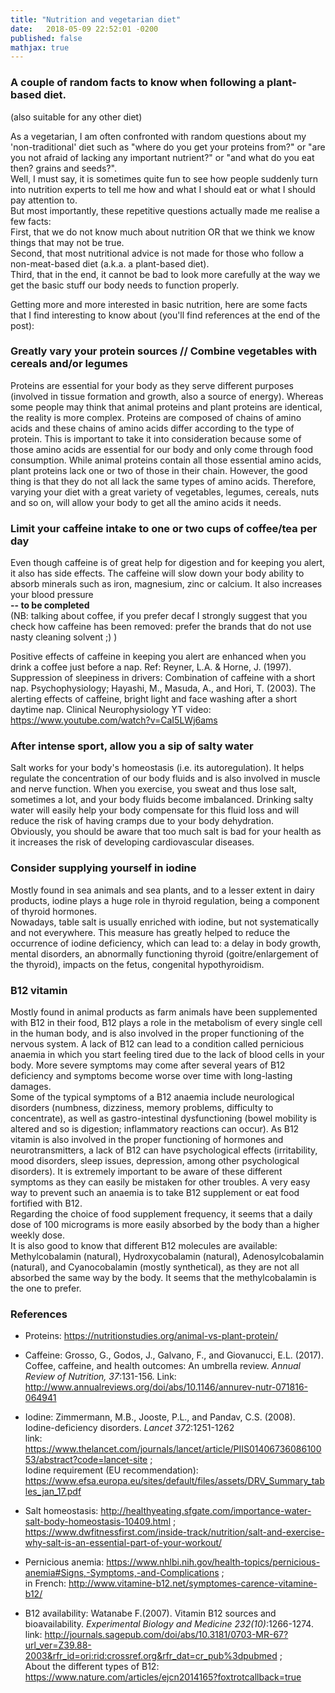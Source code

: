 ```yaml
---
title: "Nutrition and vegetarian diet"
date:   2018-05-09 22:52:01 -0200
published: false
mathjax: true
---
```


### A couple of random facts to know when following a plant-based diet. 
(also suitable for any other diet)

As a vegetarian, I am often confronted with random questions about my 'non-traditional' diet such as "where do you get your proteins from?" or "are you not afraid of lacking any important nutrient?" or "and what do you eat then? grains and seeds?". <br>
Well, I must say, it is sometimes quite fun to see how people suddenly turn into nutrition experts to tell me how and what I should eat or what I should pay attention to. <br>
But most importantly, these repetitive questions actually made me realise a few facts: <br>
First, that we do not know much about nutrition OR that we think we know things that may not be true. <br>
Second, that most nutritional advice is not made for those who follow a non-meat-based diet (a.k.a. a plant-based diet). <br>
Third, that in the end, it cannot be bad to look more carefully at the way we get the basic stuff our body needs to function properly. <br>

Getting more and more interested in basic nutrition, here are some facts that I find interesting to know about (you'll find references at the end of the post): 

### Greatly vary your protein sources // Combine vegetables with cereals and/or legumes <br>
Proteins are essential for your body as they serve different purposes (involved in tissue formation and growth, also a source of energy). 
Whereas some people may think that animal proteins and plant proteins are identical, the reality is more complex. Proteins are composed of chains of amino acids and these chains of amino acids differ according to the type of protein. This is important to take it into consideration because some of those amino acids are essential for our body and only come through food consumption. 
While animal proteins contain all those essential amino acids, plant proteins lack one or two of those in their chain. However, the good thing is that they do not all lack the same types of amino acids. Therefore, varying your diet with a great variety of vegetables, legumes, cereals, nuts and so on, will allow your body to get all the amino acids it needs. 

### Limit your caffeine intake to one or two cups of coffee/tea per day <br>
Even though caffeine is of great help for digestion and for keeping you alert, it also has side effects.
The caffeine will slow down your body ability to absorb minerals such as iron, magnesium, zinc or calcium. It also increases your blood pressure <br>
<strong> -- to be completed </strong><br>
(NB: talking about coffee, if you prefer decaf I strongly suggest that you check how caffeine has been removed: prefer the brands that do not use nasty cleaning solvent ;) )

Positive effects of caffeine in keeping you alert are enhanced when you drink a coffee just before a nap. 
Ref: Reyner, L.A. & Horne, J. (1997). Suppression of sleepiness in drivers: Combination of caffeine with a short nap. Psychophysiology; 
Hayashi, M., Masuda, A., and Hori, T. (2003). The alerting effects of caffeine, bright light and face washing after a short daytime nap. Clinical Neurophysiology
YT video: https://www.youtube.com/watch?v=CaI5LWj6ams

### After intense sport, allow you a sip of salty water <br>
Salt works for your body's homeostasis (i.e. its autoregulation). It helps regulate the concentration of our body fluids and is also involved in muscle and nerve function. When you exercise, you sweat and thus lose salt, sometimes a lot, and your body fluids become imbalanced. Drinking salty water will easily help your body compensate for this fluid loss and will reduce the risk of having cramps due to your body dehydration. <br>
Obviously, you should be aware that too much salt is bad for your health as it increases the risk of developing cardiovascular diseases.

### Consider supplying yourself in iodine <br>
Mostly found in sea animals and sea plants, and to a lesser extent in dairy products, iodine plays a huge role in thyroid regulation, being a component of thyroid hormones. <br>
Nowadays, table salt is usually enriched with iodine, but not systematically and not everywhere. This measure has greatly helped to reduce the occurrence of iodine deficiency, which can lead to: a delay in body growth, mental disorders, an abnormally functioning thyroid (goitre/enlargement of the thyroid), impacts on the fetus, congenital hypothyroidism. <br>
  
### B12 vitamin <br>
Mostly found in animal products as farm animals have been supplemented with B12 in their food, B12 plays a role in the metabolism of every single cell in the human body, and is also involved in the proper functioning of the nervous system.
A lack of B12 can lead to a condition called pernicious anaemia in which you start feeling tired due to the lack of blood cells in your body. More severe symptoms may come after several years of B12 deficiency and symptoms become worse over time with long-lasting damages. <br>
Some of the typical symptoms of a B12 anaemia include neurological disorders (numbness, dizziness, memory problems, difficulty to concentrate), as well as gastro-intestinal dysfunctioning (bowel mobility is altered and so is digestion; inflammatory reactions can occur). As B12 vitamin is also involved in the proper functioning of hormones and neurotransmitters, a lack of B12 can have psychological effects (irritability, mood disorders, sleep issues, depression, among other psychological disorders).
It is extremely important to be aware of these different symptoms as they can easily be mistaken for other troubles.
A very easy way to prevent such an anaemia is to take B12 supplement or eat food fortified with B12. <br>
Regarding the choice of food supplement frequency, it seems that a daily dose of 100 micrograms is more easily absorbed by the body than a higher weekly dose. <br>
It is also good to know that different B12 molecules are available: Methylcobalamin (natural), Hydroxycobalamin (natural), Adenosylcobalamin (natural), and Cyanocobalamin (mostly synthetical), as they are not all absorbed the same way by the body.
It seems that the methylcobalamin is the one to prefer.



### References
- Proteins: https://nutritionstudies.org/animal-vs-plant-protein/

- Caffeine: Grosso, G., Godos, J., Galvano, F., and Giovanucci, E.L. (2017). Coffee, caffeine, and health outcomes: An umbrella review. *Annual Review of Nutrition, 37*:131-156. Link: http://www.annualreviews.org/doi/abs/10.1146/annurev-nutr-071816-064941

- Iodine: Zimmermann, M.B., Jooste, P.L., and Pandav, C.S. (2008). Iodine-deficiency disorders. *Lancet 372*:1251-1262 <br>
link: https://www.thelancet.com/journals/lancet/article/PIIS0140673608610053/abstract?code=lancet-site ; <br>
Iodine requirement (EU recommendation): https://www.efsa.europa.eu/sites/default/files/assets/DRV_Summary_tables_jan_17.pdf

- Salt homeostasis: http://healthyeating.sfgate.com/importance-water-salt-body-homeostasis-10409.html ; <br> https://www.dwfitnessfirst.com/inside-track/nutrition/salt-and-exercise-why-salt-is-an-essential-part-of-your-workout/

- Pernicious anemia: https://www.nhlbi.nih.gov/health-topics/pernicious-anemia#Signs,-Symptoms,-and-Complications ; <br> in French: http://www.vitamine-b12.net/symptomes-carence-vitamine-b12/

- B12 availability: Watanabe F.(2007). Vitamin B12 sources and bioavailability.  *Experimental Biology and Medicine 232(10)*:1266-1274. <br>
link: http://journals.sagepub.com/doi/abs/10.3181/0703-MR-67?url_ver=Z39.88-2003&rfr_id=ori:rid:crossref.org&rfr_dat=cr_pub%3dpubmed ; <br>
About the different types of B12: https://www.nature.com/articles/ejcn2014165?foxtrotcallback=true
